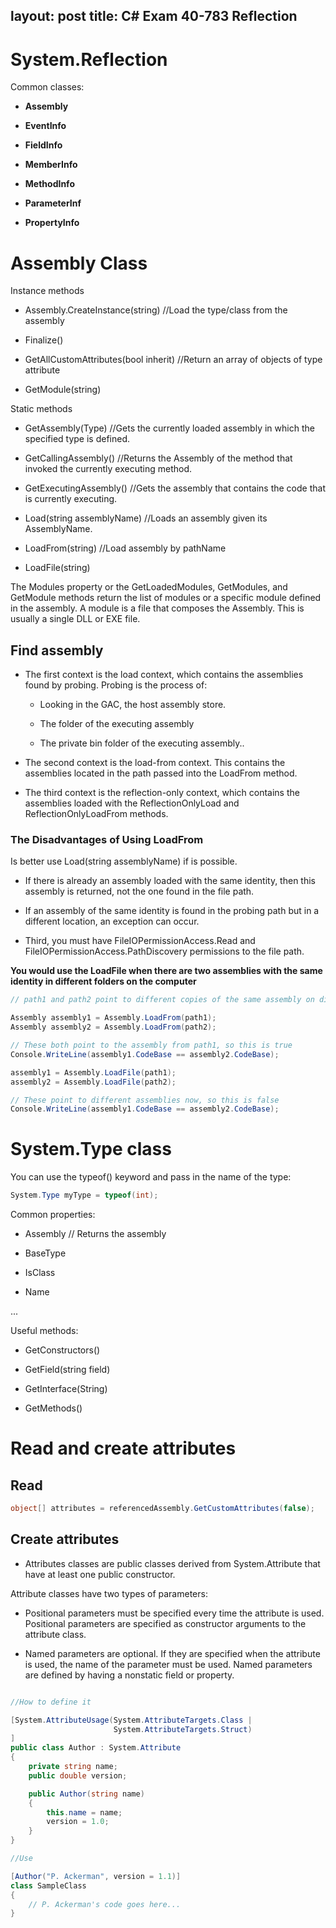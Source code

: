 layout: post
title: C# Exam 40-783 Reflection
---

# System.Reflection

Common classes:

-   **Assembly**

-   **EventInfo**

-   **FieldInfo**

-   **MemberInfo**

-   **MethodInfo**

-   **ParameterInf**

-   **PropertyInfo**

# Assembly Class

Instance methods

-   Assembly.CreateInstance(string) //Load the type/class from the assembly

-   Finalize()

-   GetAllCustomAttributes(bool inherit) //Return an array of objects of type attribute

-   GetModule(string)

Static methods

-   GetAssembly(Type) //Gets the currently loaded assembly in which the specified type is defined.

-   GetCallingAssembly() //Returns the Assembly of the method that invoked the currently executing method.

-   GetExecutingAssembly() //Gets the assembly that contains the code that is currently executing.

-   Load(string assemblyName) //Loads an assembly given its AssemblyName.

-   LoadFrom(string) //Load assembly by pathName

-   LoadFile(string)

The Modules property or the GetLoadedModules, GetModules, and GetModule methods return the list of modules or a specific module defined in the assembly. 
A module is a file that composes the Assembly. This is usually a single DLL or EXE file.

## Find assembly

-   The first context is the load context, which contains the assemblies found by probing. Probing is the process of:
    
    -   Looking in the GAC, the host assembly store.

    -   The folder of the executing assembly
    
    -   The private bin folder of the executing assembly..

-   The second context is the load-from context. This contains the assemblies located in the path passed into the LoadFrom method.

-   The third context is the reflection-only context, which contains the assemblies loaded with the ReflectionOnlyLoad and ReflectionOnlyLoadFrom methods.

### The Disadvantages of Using LoadFrom

Is better use Load(string assemblyName) if is possible.

-   If there is already an assembly loaded with the same identity, then this assembly is returned, not the one found in the file path.

-   If an assembly of the same identity is found in the probing path but in a different location, an exception can occur.

-   Third, you must have FileIOPermissionAccess.Read and FileIOPermissionAccess.PathDiscovery permissions to the file path.

**You would use the LoadFile when there are two assemblies with the same identity in different folders on the computer**

```cs
// path1 and path2 point to different copies of the same assembly on disk:

Assembly assembly1 = Assembly.LoadFrom(path1);
Assembly assembly2 = Assembly.LoadFrom(path2);

// These both point to the assembly from path1, so this is true
Console.WriteLine(assembly1.CodeBase == assembly2.CodeBase);

assembly1 = Assembly.LoadFile(path1);
assembly2 = Assembly.LoadFile(path2);

// These point to different assemblies now, so this is false
Console.WriteLine(assembly1.CodeBase == assembly2.CodeBase);
```

# System.Type class

You can use the typeof() keyword and pass in the name of the type:

```cs
System.Type myType = typeof(int);
```

Common properties:

-   Assembly // Returns the assembly

-   BaseType

-   IsClass

-   Name

...

Useful methods:

-   GetConstructors()

-   GetField(string field)

-   GetInterface(String)

-   GetMethods()

# Read and create attributes

## Read

```cs
object[] attributes = referencedAssembly.GetCustomAttributes(false);
```

## Create attributes

-   Attributes classes are public classes derived from System.Attribute that have at least one public constructor.

Attribute classes have two types of parameters:

-   Positional parameters must be specified every time the attribute is used. Positional parameters are specified as constructor arguments to the attribute class.

-   Named parameters are optional. If they are specified when the attribute is used, the name of the parameter must be used. Named parameters are defined by having a nonstatic field or property.


```cs

//How to define it

[System.AttributeUsage(System.AttributeTargets.Class |
                       System.AttributeTargets.Struct)
]
public class Author : System.Attribute
{
    private string name;
    public double version;

    public Author(string name)
    {
        this.name = name;
        version = 1.0;
    }
}

//Use

[Author("P. Ackerman", version = 1.1)]
class SampleClass
{
    // P. Ackerman's code goes here...
}
```